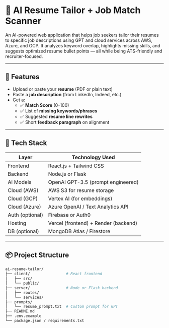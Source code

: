 # 🤖 AI Resume Tailor + Job Match Scanner

An AI-powered web application that helps job seekers tailor their resumes to specific job descriptions using GPT and cloud services across AWS, Azure, and GCP. It analyzes keyword overlap, highlights missing skills, and suggests optimized resume bullet points — all while being ATS-friendly and recruiter-focused.

---

## 🚀 Features

- Upload or paste your **resume** (PDF or plain text)
- Paste a **job description** (from LinkedIn, Indeed, etc.)
- Get a:
  - ✅ **Match Score** (0–100)
  - ✅ List of **missing keywords/phrases**
  - ✅ Suggested **resume line rewrites**
  - ✅ Short **feedback paragraph** on alignment

---

## 🧠 Tech Stack

| Layer        | Technology Used                     |
|--------------|-------------------------------------|
| Frontend     | React.js + Tailwind CSS             |
| Backend      | Node.js or Flask                    |
| AI Models    | OpenAI GPT-3.5 (prompt engineered)  |
| Cloud (AWS)  | AWS S3 for resume storage           |
| Cloud (GCP)  | Vertex AI (for embeddings)          |
| Cloud (Azure)| Azure OpenAI / Text Analytics API   |
| Auth (optional)| Firebase or Auth0                 |
| Hosting      | Vercel (frontend) + Render (backend)|
| DB (optional)| MongoDB Atlas / Firestore           |

---

## 📦 Project Structure

```bash
ai-resume-tailor/
├── client/                # React frontend
│   ├── src/
│   └── public/
├── server/                # Node or Flask backend
│   ├── routes/
│   └── services/
├── prompts/
│   └── resume_prompt.txt  # Custom prompt for GPT
├── README.md
├── .env.example
└── package.json / requirements.txt
